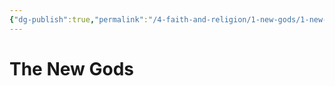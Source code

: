 ```yaml
---
{"dg-publish":true,"permalink":"/4-faith-and-religion/1-new-gods/1-new-gods/"}
---
```


# The New Gods